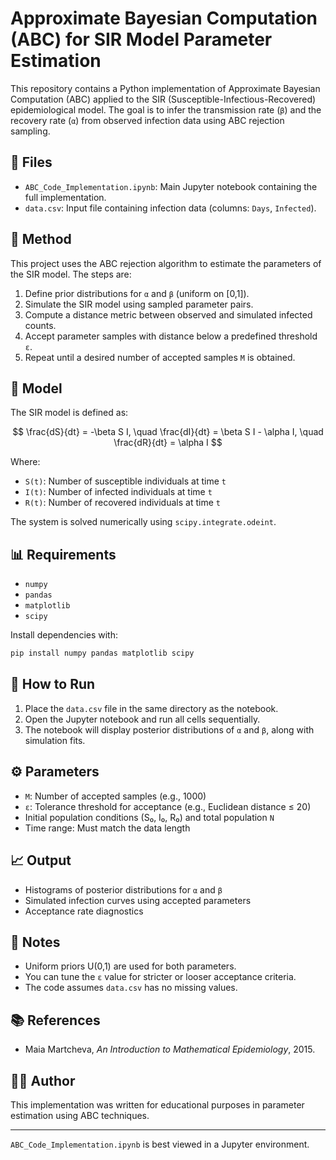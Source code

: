 # Approximate Bayesian Computation (ABC) for SIR Model Parameter Estimation

This repository contains a Python implementation of Approximate Bayesian Computation (ABC) applied to the SIR (Susceptible-Infectious-Recovered) epidemiological model. The goal is to infer the transmission rate (`β`) and the recovery rate (`α`) from observed infection data using ABC rejection sampling.

## 📁 Files

- `ABC_Code_Implementation.ipynb`: Main Jupyter notebook containing the full implementation.
- `data.csv`: Input file containing infection data (columns: `Days`, `Infected`).

## 🧮 Method

This project uses the ABC rejection algorithm to estimate the parameters of the SIR model. The steps are:

1. Define prior distributions for `α` and `β` (uniform on [0,1]).
2. Simulate the SIR model using sampled parameter pairs.
3. Compute a distance metric between observed and simulated infected counts.
4. Accept parameter samples with distance below a predefined threshold `ε`.
5. Repeat until a desired number of accepted samples `M` is obtained.

## 🧾 Model

The SIR model is defined as:

$$
\frac{dS}{dt} = -\beta S I, \quad \frac{dI}{dt} = \beta S I - \alpha I, \quad \frac{dR}{dt} = \alpha I
$$

Where:
- `S(t)`: Number of susceptible individuals at time `t`
- `I(t)`: Number of infected individuals at time `t`
- `R(t)`: Number of recovered individuals at time `t`

The system is solved numerically using `scipy.integrate.odeint`.

## 📊 Requirements

- `numpy`
- `pandas`
- `matplotlib`
- `scipy`

Install dependencies with:

```bash
pip install numpy pandas matplotlib scipy
```

## 🚀 How to Run

1. Place the `data.csv` file in the same directory as the notebook.
2. Open the Jupyter notebook and run all cells sequentially.
3. The notebook will display posterior distributions of `α` and `β`, along with simulation fits.

## ⚙️ Parameters

- `M`: Number of accepted samples (e.g., 1000)
- `ε`: Tolerance threshold for acceptance (e.g., Euclidean distance ≤ 20)
- Initial population conditions (S₀, I₀, R₀) and total population `N`
- Time range: Must match the data length

## 📈 Output

- Histograms of posterior distributions for `α` and `β`
- Simulated infection curves using accepted parameters
- Acceptance rate diagnostics

## 📝 Notes

- Uniform priors U(0,1) are used for both parameters.
- You can tune the `ε` value for stricter or looser acceptance criteria.
- The code assumes `data.csv` has no missing values.

## 📚 References

- Maia Martcheva, *An Introduction to Mathematical Epidemiology*, 2015.

## 🧑‍💻 Author

This implementation was written for educational purposes in parameter estimation using ABC techniques.

---
```ABC_Code_Implementation.ipynb``` is best viewed in a Jupyter environment.
